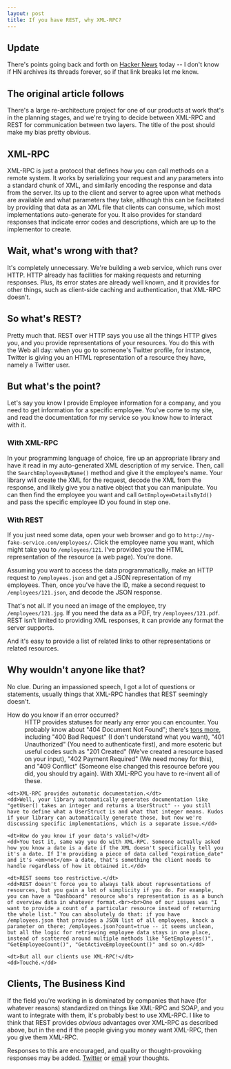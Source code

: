 ```yaml
---
layout: post
title: If you have REST, why XML-RPC?
---
```

 
## Update

There's points going back and forth on [Hacker News](http://news.ycombinator.com/item?id=1052926) today -- I don't know if HN archives its threads forever, so if that link breaks let me know.


## The original article follows

There's a large re-architecture project for one of our products at work that's in the planning stages, and we're trying to decide between XML-RPC and REST for communication between two layers. The title of the post should make my bias pretty obvious.

## XML-RPC

XML-RPC is just a protocol that defines how you can call methods on a remote system. It works by serializing your request and any parameters into a standard chunk of XML, and similarly encoding the response and data from the server. Its up to the client and server to agree upon what methods are available and what parameters they take, although this can be facilitated by providing that data as an XML file that clients can consume, which most implementations auto-generate for you. It also provides for standard responses that indicate error codes and descriptions, which are up to the implementor to create.

## Wait, what's wrong with that?

It's completely unnecessary. We're building a web service, which runs over HTTP. HTTP already has facilities for making requests and returning responses. Plus, its error states are already well known, and it provides for other things, such as client-side caching and authentication, that XML-RPC doesn't.

## So what's REST?

Pretty much that. REST over HTTP says you use all the things HTTP gives you, and you provide representations of your resources. You do this with the Web all day: when you go to someone's Twitter profile, for instance, Twitter is giving you an HTML representation of a resource they have, namely a Twitter user.

## But what's the point?

Let's say you know I provide Employee information for a company, and you need to get information for a specific employee.  You've come to my site, and read the documentation for my service so you know how to interact with it.

### With XML-RPC

In your programming language of choice, fire up an appropriate library and have it read in my auto-generated XML description of my service. Then, call the `SearchEmployeesByName()` method and give it the employee's name. Your library will create the XML for the request, decode the XML from the response, and likely give you a native object that you can manipulate.  You can then find the employee you want and call `GetEmployeeDetailsById()` and pass the specific employee ID you found in step one. 

### With REST

If you just need some data, open your web browser and go to `http://my-fake-service.com/employees/`.  Click the employee name you want, which might take you to `/employees/121`.  I've provided you the HTML representation of the resource (a web page). You're done.

Assuming you want to access the data programmatically, make an HTTP request to `/employees.json` and get a JSON representation of my employees. Then, once you've have the ID, make a second request to `/employees/121.json`, and decode the JSON response.

That's not all. If you need an image of the employee, try `/employees/121.jpg`. If you need the data as a PDF, try `/employees/121.pdf`.  REST isn't limited to providing XML responses, it can provide any format the server supports.  

And it's easy to provide a list of related links to other representations or related resources.

## Why wouldn't anyone like that?

No clue. During an impassioned speech, I got a lot of questions or statements, usually things that XML-RPC handles that REST seemingly doesn't.

<dl>
	<dt>How do you know if an error occurred?</dt>
	<dd>HTTP provides statuses for nearly any error you can encounter. You probably know about "404 Document Not Found"; there's <a href="http://en.wikipedia.org/wiki/List_of_HTTP_status_codes">tons more</a>, including "400 Bad Request" (I don't understand what you want), "401 Unauthorized" (You need to authenticate first), and more esoteric but useful codes such as "201 Created" (We've created a resource based on your input), "402 Payment Required" (We need money for this), and "409 Conflict" (Someone else changed this resource before you did, you should try again).  With XML-RPC you have to re-invent all of these.</dd>
	
	<dt>XML-RPC provides automatic documentation.</dt>
	<dd>Well, your library automatically generates documentation like "getUser() takes an integer and returns a UserStruct" -- you still have to define what a UserStruct is and what that integer means. Kudos if your library can automatically generate those, but now we're discussing specific implementations, which is a separate issue.</dd>
	
	<dt>How do you know if your data's valid?</dt>
	<dd>You test it, same way you do with XML-RPC. Someone actually asked how you know a date is a date if the XML doesn't specifically tell you it's a date. If I'm providing a piece of data called "expiration_date" and it's <em>not</em> a date, that's something the client needs to handle regardless of how it obtained it.</dd>
	
	<dt>REST seems too restrictive.</dt>
	<dd>REST doesn't force you to always talk about representations of resources, but you gain a lot of simplicity if you do. For example, you can have a "Dashboard" resource who's representation is as a bunch of overview data in whatever format.<br><br>One of our issues was "I want to provide a count of a particular resource instead of returning the whole list." You can absolutely do that: if you have /employees.json that provides a JSON list of all employees, knock a parameter on there: /employees.json?count=true -- it seems unclean, but all the logic for retrieving employee data stays in one place, instead of scattered around multiple methods like "GetEmployees()", "GetEmployeeCount()", "GetActiveEmployeeCount()" and so on.</dd>

	<dt>But all our clients use XML-RPC!</dt>
	<dd>Touché.</dd>
</dl>

## Clients, The Business Kind

If the field you're working in is dominated by companies that have (for whatever reasons) standardized on things like XML-RPC and SOAP, and you want to integrate with them, it's probably best to use XML-RPC. I like to think that REST provides *obvious* advantages over XML-RPC as described above, but in the end if the people giving you money want XML-RPC, then you give them XML-RPC.

Responses to this are encouraged, and quality or thought-provoking responses may be added. [Twitter](http://twitter.com/joncanady) or [email](mailto:jon@joncanady.com) your thoughts.